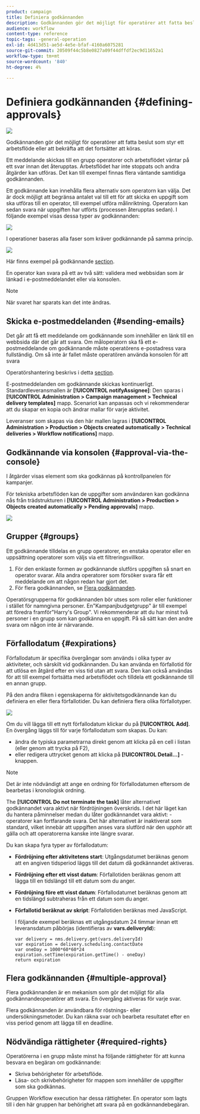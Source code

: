 ```yaml
---
product: campaign
title: Definiera godkännanden
description: Godkännanden gör det möjligt för operatörer att fatta beslut som styr ett arbetsflöde eller att bekräfta att det fortsätter att köras
audience: workflow
content-type: reference
topic-tags: -general-operation
exl-id: 4d413d51-ae5d-4e5e-bfaf-4160a6075281
source-git-commit: 20509f44c5b8e0827a09f44dffdf2ec9d11652a1
workflow-type: tm+mt
source-wordcount: '840'
ht-degree: 4%

---
```


# Definiera godkännanden {#defining-approvals}

![](../../assets/common.svg)

Godkännanden gör det möjligt för operatörer att fatta beslut som styr ett arbetsflöde eller att bekräfta att det fortsätter att köras.

Ett meddelande skickas till en grupp operatorer och arbetsflödet väntar på ett svar innan det återupptas. Arbetsflödet har inte stoppats och andra åtgärder kan utföras. Det kan till exempel finnas flera väntande samtidiga godkännanden.

Ett godkännande kan innehålla flera alternativ som operatorn kan välja. Det är dock möjligt att begränsa antalet val till ett för att skicka en uppgift som ska utföras till en operator, till exempel utföra målinriktning. Operatorn kan sedan svara när uppgiften har utförts (processen återupptas sedan). I följande exempel visas dessa typer av godkännanden:

![](assets/validation-1.png)

I operationer baseras alla faser som kräver godkännande på samma princip.

![](assets/validation-1-in-op.png)

Här finns exempel på godkännande [section](../../campaign/using/marketing-campaign-approval.md#checking-and-approving-deliveries).

En operator kan svara på ett av två sätt: validera med webbsidan som är länkad i e-postmeddelandet eller via konsolen.

>[!NOTE]
>
>När svaret har sparats kan det inte ändras.

## Skicka e-postmeddelanden {#sending-emails}

Det går att få ett meddelande om godkännande som innehåller en länk till en webbsida där det går att svara. Om måloperatorn ska få ett e-postmeddelande om godkännande måste operatörens e-postadress vara fullständig. Om så inte är fallet måste operatören använda konsolen för att svara

Operatörshantering beskrivs i detta [section](../../platform/using/access-management.md).

E-postmeddelanden om godkännande skickas kontinuerligt. Standardleveransmallen är **[!UICONTROL notifyAssignee]**: Den sparas i **[!UICONTROL Administration > Campaign management > Technical delivery templates]** mapp. Scenariot kan anpassas och vi rekommenderar att du skapar en kopia och ändrar mallar för varje aktivitet.

Leveranser som skapas via den här mallen lagras i **[!UICONTROL Administration > Production > Objects created automatically > Technical deliveries > Workflow notifications]** mapp.

## Godkännande via konsolen {#approval-via-the-console}

I åtgärder visas element som ska godkännas på kontrollpanelen för kampanjer.

För tekniska arbetsflöden kan de uppgifter som användaren kan godkänna nås från trädstrukturen i **[!UICONTROL Administration > Production > Objects created automatically > Pending approvals]** mapp.

![](assets/validation-node.png)

## Grupper {#groups}

Ett godkännande tilldelas en grupp operatorer, en enstaka operator eller en uppsättning operatorer som väljs via ett filtreringsvillkor.

1. För den enklaste formen av godkännande slutförs uppgiften så snart en operator svarar. Alla andra operatorer som försöker svara får ett meddelande om att någon redan har gjort det.
1. För flera godkännanden, se [Flera godkännanden](#multiple-approval).

Operatörsgrupperna för godkännanden bör utses som roller eller funktioner i stället för namngivna personer. En&quot;Kampanjbudgetgrupp&quot; är till exempel att föredra framför&quot;Harry&#39;s Group&quot;. Vi rekommenderar att du har minst två personer i en grupp som kan godkänna en uppgift. På så sätt kan den andre svara om någon inte är närvarande.

## Förfallodatum {#expirations}

Förfallodatum är specifika övergångar som används i olika typer av aktiviteter, och särskilt vid godkännanden. Du kan använda en förfallotid för att utlösa en åtgärd efter en viss tid utan att svara. Den kan också användas för att till exempel fortsätta med arbetsflödet och tilldela ett godkännande till en annan grupp.

På den andra fliken i egenskaperna för aktivitetsgodkännande kan du definiera en eller flera förfallotider. Du kan definiera flera olika förfallotyper.

![](assets/expiration.png)

Om du vill lägga till ett nytt förfallodatum klickar du på **[!UICONTROL Add]**. En övergång läggs till för varje förfallodatum som skapas. Du kan:

* ändra de typiska parametrarna direkt genom att klicka på en cell i listan (eller genom att trycka på F2),
* eller redigera uttrycket genom att klicka på **[!UICONTROL Detail...]** -knappen.

>[!NOTE]
>
>Det är inte nödvändigt att ange en ordning för förfallodatumen eftersom de bearbetas i kronologisk ordning.

The **[!UICONTROL Do not terminate the task]** låter alternativet godkännandet vara aktivt när fördröjningen överskrids. I det här läget kan du hantera påminnelser medan du låter godkännandet vara aktivt: -operatorer kan fortfarande svara. Det här alternativet är inaktiverat som standard, vilket innebär att uppgiften anses vara slutförd när den upphör att gälla och att operatorerna kanske inte längre svarar.

Du kan skapa fyra typer av förfallodatum:

* **Fördröjning efter aktivitetens start**: Utgångsdatumet beräknas genom att en angiven tidsperiod läggs till det datum då godkännandet aktiveras.
* **Fördröjning efter ett visst datum**: Förfallotiden beräknas genom att lägga till en tidslängd till ett datum som du anger.
* **Fördröjning före ett visst datum**: Förfallodatumet beräknas genom att en tidslängd subtraheras från ett datum som du anger.
* **Förfallotid beräknat av skript**: Förfallotiden beräknas med JavaScript.

   I följande exempel beräknas ett utgångsdatum 24 timmar innan ett leveransdatum påbörjas (identifieras av **vars.deliveryId**):

   ```
   var delivery = nms.delivery.get(vars.deliveryId)
   var expiration = delivery.scheduling.contactDate
   var oneDay = 1000*60*60*24
   expiration.setTime(expiration.getTime() - oneDay)
   return expiration
   ```

## Flera godkännanden {#multiple-approval}

Flera godkännanden är en mekanism som gör det möjligt för alla godkännandeoperatörer att svara. En övergång aktiveras för varje svar.

Flera godkännanden är användbara för röstnings- eller undersökningsmetoder. Du kan räkna svar och bearbeta resultatet efter en viss period genom att lägga till en deadline.

## Nödvändiga rättigheter {#required-rights}

Operatörerna i en grupp måste minst ha följande rättigheter för att kunna besvara en begäran om godkännande:

* Skriva behörigheter för arbetsflöde.
* Läsa- och skrivbehörigheter för mappen som innehåller de uppgifter som ska godkännas.

Gruppen Workflow execution har dessa rättigheter. En operator som lagts till i den här gruppen har behörighet att svara på en godkännandebegäran.
